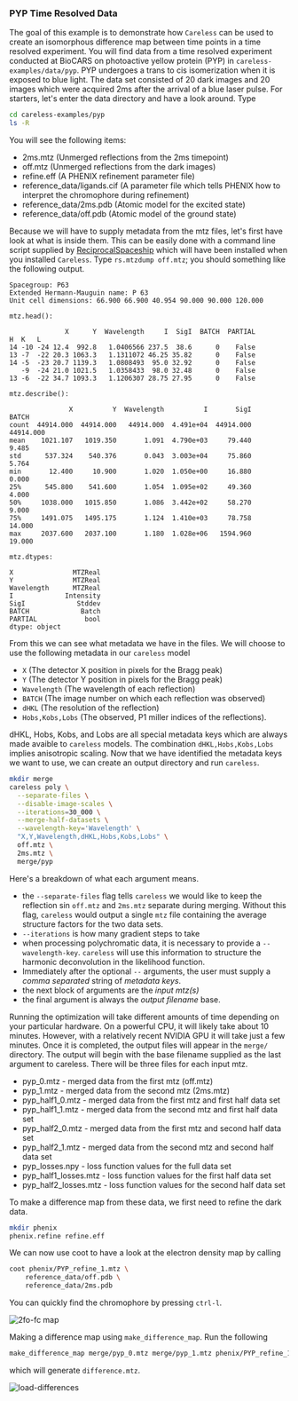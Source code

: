### PYP Time Resolved Data
The goal of this example is to demonstrate how `Careless` can be used to create an isomorphous difference map between time points in a time resolved experiment. 
You will find data from a time resolved experiment conducted at BioCARS on photoactive yellow protein (PYP) in `careless-examples/data/pyp`. 
PYP undergoes a trans to cis isomerization when it is exposed to blue light. 
The data set consisted of 20 dark images and 20 images which were acquired 2ms after the arrival of a blue laser pulse. 
For starters, let's enter the data directory and have a look around. 
Type 
```bash
cd careless-examples/pyp
ls -R
```

You will see the following items:
 - 2ms.mtz (Unmerged reflections from the 2ms timepoint)
 - off.mtz (Unmerged reflections from the dark images)
 - refine.eff (A PHENIX refinement parameter file)
 - reference_data/ligands.cif (A parameter file which tells PHENIX how to interpret the chromophore during refinement)
 - reference_data/2ms.pdb (Atomic model for the excited state)
 - reference_data/off.pdb (Atomic model of the ground state)

Because we will have to supply metadata from the mtz files, let's first have  look at what is inside them.
This can be easily done with a command line script supplied by [ReciprocalSpaceship](https://hekstra-lab.github.io/reciprocalspaceship/) which will have been installed when you installed `Careless`. Type `rs.mtzdump off.mtz`; you should something like the following output. 

```
Spacegroup: P63
Extended Hermann-Mauguin name: P 63
Unit cell dimensions: 66.900 66.900 40.954 90.000 90.000 120.000

mtz.head():

              X      Y  Wavelength     I  SigI  BATCH  PARTIAL
H  K   L
14 -10 -24 12.4  992.8   1.0406566 237.5  38.6      0    False
13 -7  -22 20.3 1063.3   1.1311072 46.25 35.82      0    False
14 -5  -23 20.7 1139.3   1.0808493  95.0 32.92      0    False
   -9  -24 21.0 1021.5   1.0358433  98.0 32.48      0    False
13 -6  -22 34.7 1093.3   1.1206307 28.75 27.95      0    False

mtz.describe():

               X          Y  Wavelength          I       SigI      BATCH
count  44914.000  44914.000   44914.000  4.491e+04  44914.000  44914.000
mean    1021.107   1019.350       1.091  4.790e+03     79.440      9.485
std      537.324    540.376       0.043  3.003e+04     75.860      5.764
min       12.400     10.900       1.020  1.050e+00     16.880      0.000
25%      545.800    541.600       1.054  1.095e+02     49.360      4.000
50%     1038.000   1015.850       1.086  3.442e+02     58.270      9.000
75%     1491.075   1495.175       1.124  1.410e+03     78.758     14.000
max     2037.600   2037.100       1.180  1.028e+06   1594.960     19.000

mtz.dtypes:

X               MTZReal
Y               MTZReal
Wavelength      MTZReal
I             Intensity
SigI             Stddev
BATCH             Batch
PARTIAL            bool
dtype: object
```

From this we can see what metadata we have in the files. 
We will choose to use the following metadata in our `careless` model
 - `X` (The detector X position in pixels for the Bragg peak)
 - `Y` (The detector Y position in pixels for the Bragg peak)
 - `Wavelength` (The wavelength of each reflection)
 - `BATCH` (The image number on which each reflection was observed)
 - `dHKL` (The resolution of the reflection) 
 - `Hobs,Kobs,Lobs` (The observed, P1 miller indices of the reflections). 
 
dHKL, Hobs, Kobs, and Lobs are all special metadata keys which are always made avaible to `careless` models. The combination `dHKL,Hobs,Kobs,Lobs` implies anisotropic scaling. 
Now that we have identified the metadata keys we want to use, we can create an output directory and run `careless`.

```bash
mkdir merge
careless poly \
  --separate-files \
  --disable-image-scales \
  --iterations=30_000 \
  --merge-half-datasets \
  --wavelength-key='Wavelength' \
  "X,Y,Wavelength,dHKL,Hobs,Kobs,Lobs" \
  off.mtz \
  2ms.mtz \
  merge/pyp
```

Here's a breakdown of what each argument means.
- the `--separate-files` flag tells `careless` we would like to keep the reflection sin `off.mtz` and `2ms.mtz` separate during merging. Without this flag, `careless` would output a single `mtz` file containing the average structure factors for the two data sets. 
- `--iterations` is how many gradient steps to take 
- when processing polychromatic data, it is necessary to provide a `--wavelength-key`. `careless` will use this information to structure the harmonic deconvolution in the likelihood function. 
- Immediately after the optional `--` arguments, the user must supply a *comma separated* string of *metadata keys*.
- the next block of arguments are the *input mtz(s)*
- the final argument is always the *output filename* base.

Running the optimization will take different amounts of time depending on your particular hardware. 
On a powerful CPU, it will likely take about 10 minutes. 
However, with a relatively recent NVIDIA GPU it will take just a few minutes. 
Once it is completed, the output files will appear in the `merge/` directory. 
The output will begin with the base filename supplied as the last argument to careless. 
There will be three files for each input mtz. 

- pyp_0.mtz - merged data from the first mtz (off.mtz)
- pyp_1.mtz - merged data from the second mtz (2ms.mtz)
- pyp_half1_0.mtz - merged data from the first mtz and first half data set
- pyp_half1_1.mtz - merged data from the second mtz and first half data set
- pyp_half2_0.mtz - merged data from the first mtz and second half data set
- pyp_half2_1.mtz - merged data from the second mtz and second half data set
- pyp_losses.npy  - loss function values for the full data set
- pyp_half1_losses.mtz - loss function values for the first half data set
- pyp_half2_losses.mtz - loss function values for the second half data set

To make a difference map from these data, we first need to refine the dark data. 

```bash
mkdir phenix
phenix.refine refine.eff
```

We can now use coot to have a look at the electron density map by calling 

```bash
coot phenix/PYP_refine_1.mtz \
    reference_data/off.pdb \
    reference_data/2ms.pdb 
```


You can quickly find the chromophore by pressing `ctrl-l`.

![2fo-fc map](images/pyp-2fo-fc.gif)

Making a difference map using `make_difference_map`. Run the following

```bash
make_difference_map merge/pyp_0.mtz merge/pyp_1.mtz phenix/PYP_refine_1.mtz
```

which will generate `difference.mtz`. 

![load-differences](images/pyp-load-differences.gif)

